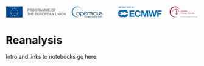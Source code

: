 ![logo](../LogoLine_horizon_C3S.png)

Reanalysis
=======================

Intro and links to notebooks go here.
